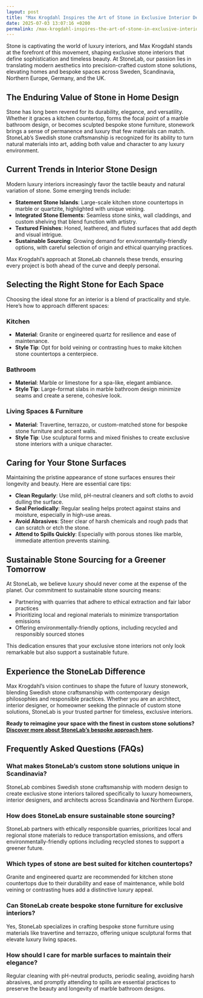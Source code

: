 ```yaml
---
layout: post
title: "Max Krogdahl Inspires the Art of Stone in Exclusive Interior Design"
date: 2025-07-03 13:07:16 +0200
permalink: /max-krogdahl-inspires-the-art-of-stone-in-exclusive-interior-design/
---
```

Stone is captivating the world of luxury interiors, and Max Krogdahl stands at the forefront of this movement, shaping exclusive stone interiors that define sophistication and timeless beauty. At StoneLab, our passion lies in translating modern aesthetics into precision-crafted custom stone solutions, elevating homes and bespoke spaces across Sweden, Scandinavia, Northern Europe, Germany, and the UK.

## The Enduring Value of Stone in Home Design

Stone has long been revered for its durability, elegance, and versatility. Whether it graces a kitchen countertop, forms the focal point of a marble bathroom design, or becomes sculpted bespoke stone furniture, stonework brings a sense of permanence and luxury that few materials can match. StoneLab’s Swedish stone craftsmanship is recognized for its ability to turn natural materials into art, adding both value and character to any luxury environment.

## Current Trends in Interior Stone Design

Modern luxury interiors increasingly favor the tactile beauty and natural variation of stone. Some emerging trends include:

- **Statement Stone Islands**: Large-scale kitchen stone countertops in marble or quartzite, highlighted with unique veining.
- **Integrated Stone Elements**: Seamless stone sinks, wall claddings, and custom shelving that blend function with artistry.
- **Textured Finishes**: Honed, leathered, and fluted surfaces that add depth and visual intrigue.
- **Sustainable Sourcing**: Growing demand for environmentally-friendly options, with careful selection of origin and ethical quarrying practices.

Max Krogdahl’s approach at StoneLab channels these trends, ensuring every project is both ahead of the curve and deeply personal.

## Selecting the Right Stone for Each Space

Choosing the ideal stone for an interior is a blend of practicality and style. Here’s how to approach different spaces:

### Kitchen

- **Material**: Granite or engineered quartz for resilience and ease of maintenance.
- **Style Tip**: Opt for bold veining or contrasting hues to make kitchen stone countertops a centerpiece.
  
### Bathroom

- **Material**: Marble or limestone for a spa-like, elegant ambiance.
- **Style Tip**: Large-format slabs in marble bathroom design minimize seams and create a serene, cohesive look.

### Living Spaces & Furniture

- **Material**: Travertine, terrazzo, or custom-matched stone for bespoke stone furniture and accent walls.
- **Style Tip**: Use sculptural forms and mixed finishes to create exclusive stone interiors with a unique character.

## Caring for Your Stone Surfaces

Maintaining the pristine appearance of stone surfaces ensures their longevity and beauty. Here are essential care tips:

- **Clean Regularly**: Use mild, pH-neutral cleaners and soft cloths to avoid dulling the surface.
- **Seal Periodically**: Regular sealing helps protect against stains and moisture, especially in high-use areas.
- **Avoid Abrasives**: Steer clear of harsh chemicals and rough pads that can scratch or etch the stone.
- **Attend to Spills Quickly**: Especially with porous stones like marble, immediate attention prevents staining.

## Sustainable Stone Sourcing for a Greener Tomorrow

At StoneLab, we believe luxury should never come at the expense of the planet. Our commitment to sustainable stone sourcing means:

- Partnering with quarries that adhere to ethical extraction and fair labor practices
- Prioritizing local and regional materials to minimize transportation emissions
- Offering environmentally-friendly options, including recycled and responsibly sourced stones

This dedication ensures that your exclusive stone interiors not only look remarkable but also support a sustainable future.

## Experience the StoneLab Difference

Max Krogdahl’s vision continues to shape the future of luxury stonework, blending Swedish stone craftsmanship with contemporary design philosophies and responsible practices. Whether you are an architect, interior designer, or homeowner seeking the pinnacle of custom stone solutions, StoneLab is your trusted partner for timeless, exclusive interiors.

**Ready to reimagine your space with the finest in custom stone solutions? [Discover more about StoneLab’s bespoke approach here](https://stonelab.se/).**

## Frequently Asked Questions (FAQs)

### What makes StoneLab’s custom stone solutions unique in Scandinavia?

StoneLab combines Swedish stone craftsmanship with modern design to create exclusive stone interiors tailored specifically to luxury homeowners, interior designers, and architects across Scandinavia and Northern Europe.

### How does StoneLab ensure sustainable stone sourcing?

StoneLab partners with ethically responsible quarries, prioritizes local and regional stone materials to reduce transportation emissions, and offers environmentally-friendly options including recycled stones to support a greener future.

### Which types of stone are best suited for kitchen countertops?

Granite and engineered quartz are recommended for kitchen stone countertops due to their durability and ease of maintenance, while bold veining or contrasting hues add a distinctive luxury appeal.

### Can StoneLab create bespoke stone furniture for exclusive interiors?

Yes, StoneLab specializes in crafting bespoke stone furniture using materials like travertine and terrazzo, offering unique sculptural forms that elevate luxury living spaces.

### How should I care for marble surfaces to maintain their elegance?

Regular cleaning with pH-neutral products, periodic sealing, avoiding harsh abrasives, and promptly attending to spills are essential practices to preserve the beauty and longevity of marble bathroom designs.

<script type="application/ld+json">
{
  "@context": "https://schema.org",
  "@type": "BlogPosting",
  "headline": "Max Krogdahl Inspires the Art of Stone in Exclusive Interior Design",
  "description": "Explore how Max Krogdahl and StoneLab revolutionize luxury interiors with custom stone solutions, Swedish craftsmanship, and sustainable sourcing across Scandinavia and Northern Europe.",
  "author": {
    "@type": "Person",
    "name": "StoneLab"
  },
  "publisher": {
    "@type": "Organization",
    "name": "StoneLab"
  },
  "mainEntityOfPage": {
    "@type": "WebPage",
    "@id": "https://stonelab.se/"
  },
  "datePublished": "2024-06-01",
  "dateModified": "2024-06-01",
  "keywords": [
    "StoneLab",
    "custom stone solutions",
    "interior stone design",
    "exclusive stone interiors",
    "Swedish stone craftsmanship",
    "luxury interior materials",
    "kitchen stone countertops",
    "marble bathroom design",
    "bespoke stone furniture",
    "sustainable stone sourcing"
  ]
}
</script>

<script type="application/ld+json">
{
  "@context": "https://schema.org",
  "@type": "FAQPage",
  "mainEntity": [
    {
      "@type": "Question",
      "name": "What makes StoneLab’s custom stone solutions unique in Scandinavia?",
      "acceptedAnswer": {
        "@type": "Answer",
        "text": "StoneLab combines Swedish stone craftsmanship with modern design to create exclusive stone interiors tailored specifically to luxury homeowners, interior designers, and architects across Scandinavia and Northern Europe."
      }
    },
    {
      "@type": "Question",
      "name": "How does StoneLab ensure sustainable stone sourcing?",
      "acceptedAnswer": {
        "@type": "Answer",
        "text": "StoneLab partners with ethically responsible quarries, prioritizes local and regional stone materials to reduce transportation emissions, and offers environmentally-friendly options including recycled stones to support a greener future."
      }
    },
    {
      "@type": "Question",
      "name": "Which types of stone are best suited for kitchen countertops?",
      "acceptedAnswer": {
        "@type": "Answer",
        "text": "Granite and engineered quartz are recommended for kitchen stone countertops due to their durability and ease of maintenance, while bold veining or contrasting hues add a distinctive luxury appeal."
      }
    },
    {
      "@type": "Question",
      "name": "Can StoneLab create bespoke stone furniture for exclusive interiors?",
      "acceptedAnswer": {
        "@type": "Answer",
        "text": "Yes, StoneLab specializes in crafting bespoke stone furniture using materials like travertine and terrazzo, offering unique sculptural forms that elevate luxury living spaces."
      }
    },
    {
      "@type": "Question",
      "name": "How should I care for marble surfaces to maintain their elegance?",
      "acceptedAnswer": {
        "@type": "Answer",
        "text": "Regular cleaning with pH-neutral products, periodic sealing, avoiding harsh abrasives, and promptly attending to spills are essential practices to preserve the beauty and longevity of marble bathroom designs."
      }
    }
  ]
}
</script>